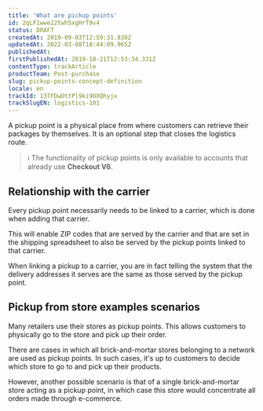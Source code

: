 ```yaml
---
title: 'What are pickup points'
id: 2qLF1wwe22twh5xgHrT9v4
status: DRAFT
createdAt: 2019-09-03T12:59:31.830Z
updatedAt: 2022-03-08T18:44:09.965Z
publishedAt: 
firstPublishedAt: 2019-10-21T12:53:34.331Z
contentType: trackArticle
productTeam: Post-purchase
slug: pickup-points-concept-definition
locale: en
trackId: 13TFDwDttPl9ki9OXQhyjx
trackSlugEN: logistics-101
---
```


A pickup point is a physical place from where customers can retrieve their packages by themselves. It is an optional step that closes the logistics route. 

>ℹ️ The functionality of pickup points is only available to accounts that already use **Checkout V6**.


## Relationship with the carrier

Every pickup point necessarily needs to be linked to a carrier, which is done when adding that carrier.

This will enable ZIP codes that are served by the carrier and that are set in the shipping spreadsheet to also be served by the pickup points linked to that carrier. 

When linking a pickup to a carrier, you are in fact telling the system that the delivery addresses it serves are the same as those served by the pickup point.

## Pickup from store examples scenarios

Many retailers use their stores as pickup points. This allows customers to physically go to the store and pick up their order. 

There are cases in which all brick-and-mortar stores belonging to a network are used as pickup points. In such cases, it's up to customers to decide which store to go to and pick up their products.

However, another possible scenario is that of a single brick-and-mortar store acting as a pickup point, in which case this store would concentrate all orders made through e-commerce.

